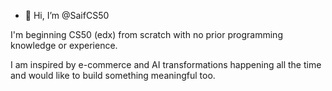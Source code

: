 - 👋 Hi, I’m @SaifCS50

I'm beginning CS50 (edx) from scratch with no prior programming knowledge or experience.

I am inspired by e-commerce and AI transformations happening all the time and would like to build something meaningful too. 

<!---
SaifCS50/SaifCS50 is a ✨ special ✨ repository because its `README.md` (this file) appears on your GitHub profile.
You can click the Preview link to take a look at your changes.
--->
